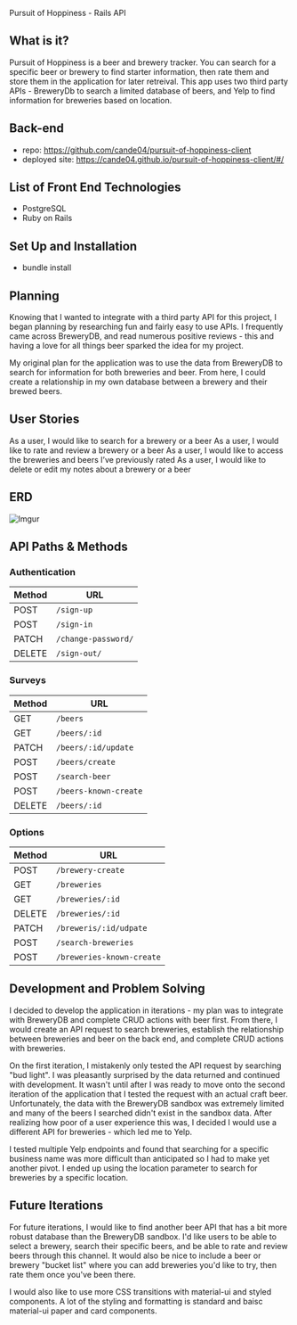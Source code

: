 Pursuit of Hoppiness - Rails API

## What is it?
Pursuit of Hoppiness is a beer and brewery tracker. You can search for a specific beer or brewery to find starter information, then rate them and store them in the application for later retreival. This app uses two third party APIs - BreweryDb to search a limited database of beers, and Yelp to find information for breweries based on location.

## Back-end
- repo: https://github.com/cande04/pursuit-of-hoppiness-client
- deployed site: https://cande04.github.io/pursuit-of-hoppiness-client/#/

## List of Front End Technologies
- PostgreSQL
- Ruby on Rails

## Set Up and Installation
- bundle install

## Planning
Knowing that I wanted to integrate with a third party API for this project, I began planning by researching fun and fairly easy to use APIs. I frequently came across BreweryDB, and read numerous positive reviews - this and having a love for all things beer sparked the idea for my project.

My original plan for the application was to use the data from BreweryDB to search for information for both breweries and beer. From here, I could create a relationship in my own database between a brewery and their brewed beers.

## User Stories
As a user, I would like to search for a brewery or a beer
As a user, I would like to rate and review a brewery or a beer
As a user, I would like to access the breweries and beers I’ve previously rated
As a user, I would like to delete or edit my notes about a brewery or a beer


## ERD
![Imgur](https://i.imgur.com/8VQdxJv.jpg)

API Paths & Methods
------
### Authentication

| Method | URL
|--------|------------------------
| POST   | `/sign-up`
| POST   | `/sign-in`
| PATCH  | `/change-password/`
| DELETE | `/sign-out/`

### Surveys

| Method   | URL
|--------|------------------------
| GET    | `/beers`
| GET    | `/beers/:id`
| PATCH  | `/beers/:id/update`
| POST   | `/beers/create`
| POST   | `/search-beer`
| POST   | `/beers-known-create`
| DELETE |  `/beers/:id`

### Options

| Method   | URL
|--------|------------------------
| POST   | `/brewery-create`
| GET    | `/breweries`
| GET    | `/breweries/:id`
| DELETE | `/breweries/:id`
| PATCH  | `/breweris/:id/udpate`
| POST   | `/search-breweries`
| POST   | `/breweries-known-create`


## Development and Problem Solving
I decided to develop the application in iterations - my plan was to integrate with BreweryDB and complete CRUD actions with beer first. From there, I would create an API request to search breweries, establish the relationship between breweries and beer on the back end, and complete CRUD actions with breweries.

On the first iteration, I mistakenly only tested the API request by searching "bud light". I was pleasantly surprised by the data returned and continued with development. It wasn't until after I was ready to move onto the second iteration of the application that I tested the request with an actual craft beer. Unfortunately, the data with the BreweryDB sandbox was extremely limited and many of the beers I searched didn't exist in the sandbox data. After realizing how poor of a user experience this was, I decided I would use a different API for breweries - which led me to Yelp.

I tested multiple Yelp endpoints and found that searching for a specific business name was more difficult than anticipated so I had to make yet another pivot. I ended up using the location parameter to search for breweries by a specific location.

## Future Iterations
For future iterations, I would like to find another beer API that has a bit more robust database than the BreweryDB sandbox. I'd like users to be able to select a brewery, search their specific beers, and be able to rate and review beers through this channel. It would also be nice to include a beer or brewery "bucket list" where you can add breweries you'd like to try, then rate them once you've been there.

I would also like to use more CSS transitions with material-ui and styled components. A lot of the styling and formatting is standard and baisc material-ui paper and card components.
